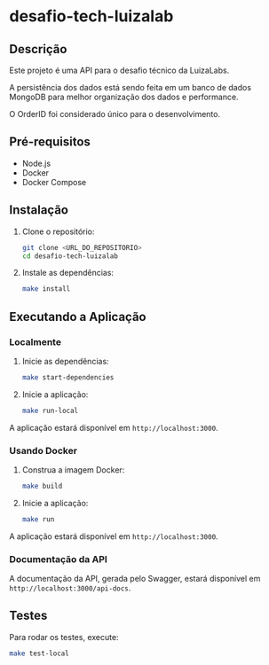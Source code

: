 # desafio-tech-luizalab

## Descrição

Este projeto é uma API para o desafio técnico da LuizaLabs.

A persistência dos dados está sendo feita em um banco de dados MongoDB para melhor organização dos dados e performance.

O OrderID foi considerado único para o desenvolvimento.

## Pré-requisitos

- Node.js
- Docker
- Docker Compose

## Instalação

1. Clone o repositório:
    ```sh
    git clone <URL_DO_REPOSITORIO>
    cd desafio-tech-luizalab
    ```

2. Instale as dependências:
    ```sh
    make install
    ```

## Executando a Aplicação

### Localmente

1. Inicie as dependências:
    ```sh
    make start-dependencies
    ```

2. Inicie a aplicação:
    ```sh
    make run-local
    ```

A aplicação estará disponível em `http://localhost:3000`.

### Usando Docker

1. Construa a imagem Docker:
    ```sh
    make build
    ```

2. Inicie a aplicação:
    ```sh
    make run
    ```

A aplicação estará disponível em `http://localhost:3000`.

### Documentação da API

A documentação da API, gerada pelo Swagger, estará disponível em `http://localhost:3000/api-docs`.

## Testes

Para rodar os testes, execute:
```sh
make test-local